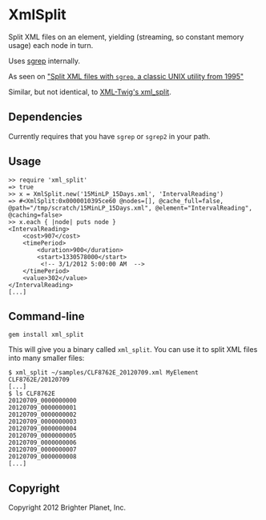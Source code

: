 # XmlSplit

Split XML files on an element, yielding (streaming, so constant memory usage) each node in turn.

Uses [sgrep](http://www.cs.helsinki.fi/u/jjaakkol/sgrepman.html) internally.

As seen on ["Split XML files with `sgrep`, a classic UNIX utility from 1995"](http://numbers.brighterplanet.com/2012/09/11/split-xml-files-with-unix-utility-sgrep/)

Similar, but not identical, to [XML-Twig's xml_split](http://search.cpan.org/~mirod/XML-Twig-3.41/tools/xml_split/xml_split).

## Dependencies

Currently requires that you have `sgrep` or `sgrep2` in your path.

## Usage

    >> require 'xml_split'
    => true
    >> x = XmlSplit.new('15MinLP_15Days.xml', 'IntervalReading')
    => #<XmlSplit:0x0000010395ce60 @nodes=[], @cache_full=false, @path="/tmp/scratch/15MinLP_15Days.xml", @element="IntervalReading", @caching=false>
    >> x.each { |node| puts node }
    <IntervalReading>
        <cost>907</cost>
        <timePeriod>
            <duration>900</duration>
            <start>1330578000</start>
             <!-- 3/1/2012 5:00:00 AM  -->
        </timePeriod>
        <value>302</value>
    </IntervalReading>
    [...]

## Command-line

    gem install xml_split

This will give you a binary called `xml_split`. You can use it to split XML files into many smaller files:

    $ xml_split ~/samples/CLF8762E_20120709.xml MyElement CLF8762E/20120709
    [...]
    $ ls CLF8762E
    20120709_0000000000
    20120709_0000000001
    20120709_0000000002
    20120709_0000000003
    20120709_0000000004
    20120709_0000000005
    20120709_0000000006
    20120709_0000000007
    20120709_0000000008
    [...]

## Copyright

Copyright 2012 Brighter Planet, Inc.
